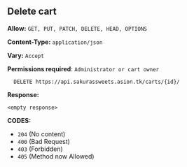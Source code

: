 ## Delete cart

**Allow:** `GET, PUT, PATCH, DELETE, HEAD, OPTIONS`

**Content-Type:** `application/json`

**Vary:** `Accept`

**Permissions required**: `Administrator or cart owner`

```
  DELETE https://api.sakurassweets.asion.tk/carts/{id}/
```

**Response:**

```
<empty response>
```

**CODES:**

- `204` (No content)
- `400` (Bad Request)
- `403` (Forbidden)
- `405` (Method now Allowed)
